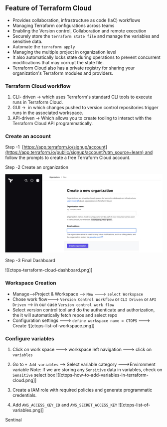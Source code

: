 
## Feature of Terraform Cloud 

* Provides collaboration, infrastructure as code (IaC) workflows
* Managing Terraform configurations across teams
* Enabling the Version control, Collaboration and remote execution
* Securely store the `terraform state file` and manage the variables and sensitive data.
* Automate the `terraform apply`
*  Managing the multiple project in organization level 
*  It also automatically locks state during operations to prevent concurrent modifications that may corrupt the state file.
* Terraform Cloud also has a private registry for sharing your organization's Terraform modules and providers.

### Terraform Cloud workflow 

1. CLI- driven -> which uses Terraform's standard CLI tools to execute runs in Terraform Cloud.
2. GUI ->  in which changes pushed to version control repositories trigger runs in the associated workspace.
3. API-driven -> Which allows you to create tooling to interact with the Terraform Cloud API programmatically.

### Create an account

Step -1  [https://app.terraform.io/signup/account](https://app.terraform.io/public/signup/account?utm_source=learn) and follow the prompts to create a free Terraform Cloud account.

Step -2  Create an organization


![[ctops-create-new-org.png]](/images/ctops-create-new-org.png)

Step -3 Final Dashboard 

![[ctops-terraform-cloud-dashboard.png]]

### Workspace Creation 

- Manage-->Project & Workspace --> `New` ---> `select Workspace`
- Chose work flow---> `Version Control Workflow` or `CLI Driven`  or `API Driven` --> in our case `Version control work flow`
- Select version control tool and do the authenticate and authorization, the it will automatically fetch repos and select repo
- Configuration settings ---> `define workspace name = CTOPS`  ---> Create
  ![[ctops-list-of-workspace.png]]

### Configure variables
1. Click on work space ---> workspace left navigation ---> click on `variables`
2. Go to `+ Add variables` --> Select variable category --->Environment variable
   Note:  If we are storing any `Sensitive` data in variables, check on `Sensitive` select box
   ![[ctops-how-to-add-variables-in-terraform-cloud.png]]
   
3. Create a IAM role with required policies and generate programmatic credentials.
4. Add `AWS_ACCESS_KEY_ID` and `AWS_SECRET_ACCESS_KEY` 
   ![[ctops-list-of-variables.png]]
   
Sentinal 











